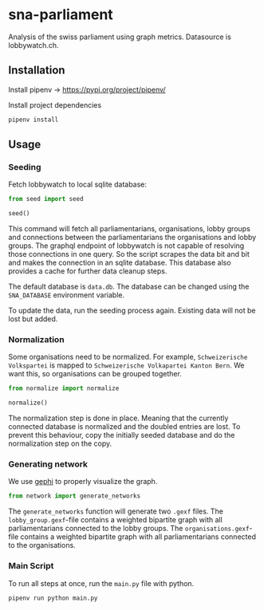 # sna-parliament

Analysis of the swiss parliament using graph metrics. Datasource is lobbywatch.ch.

## Installation

Install pipenv -> https://pypi.org/project/pipenv/

Install project dependencies

```bash
pipenv install
```

## Usage

### Seeding

Fetch lobbywatch to local sqlite database:

```python
from seed import seed

seed()
```

This command will fetch all parliamentarians, organisations, lobby groups and connections between the parliamentarians the organisations and lobby groups.
The graphql endpoint of lobbywatch is not capable of resolving those connections in one query.
So the script scrapes the data bit and bit and makes the connection in an sqlite database.
This database also provides a cache for further data cleanup steps.

The default database is `data.db`. The database can be changed using the `SNA_DATABASE` environment variable.

To update the data, run the seeding process again. Existing data will not be lost but added.

### Normalization

Some organisations need to be normalized. For example, `Schweizerische Volkspartei` is mapped to `Schweizerische Volkapartei Kanton Bern`.
We want this, so organisations can be grouped together.

```python
from normalize import normalize

normalize()
```

The normalization step is done in place. Meaning that the currently connected database is normalized and the doubled entries are lost. To prevent this behaviour, copy the initially seeded database and do the normalization step on the copy.

### Generating network

We use [gephi](https://gephi.org/) to properly visualize the graph.

```python
from network import generate_networks
```

The `generate_networks` function will generate two `.gexf` files. The `lobby_group.gexf`-file contains a weighted bipartite graph with all parliamentarians connected to the lobby groups.
The `organisations.gexf`-file contains a weighted bipartite graph with all parliamentarians connected to the organisations.

### Main Script

To run all steps at once, run the `main.py` file with python.

```bash
pipenv run python main.py
```
